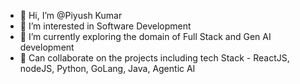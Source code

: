 - 👋 Hi, I’m @Piyush Kumar
- 👀 I’m interested in Software Development
- 🌱 I’m currently exploring the domain of Full Stack and Gen AI development
- 💞️ Can collaborate on the projects including tech Stack - ReactJS, nodeJS, Python, GoLang, Java, Agentic AI

<!---
piyush-kumar-au9/piyush-kumar-au9 is a ✨ special ✨ repository because its `README.md` (this file) appears on your GitHub profile.
You can click the Preview link to take a look at your changes.
--->
